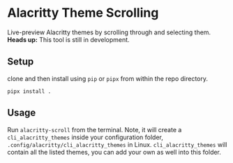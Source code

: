 # Alacritty Theme Scrolling

Live-preview Alacritty themes by scrolling through and selecting them.
**Heads up:** This tool is still in development.

## Setup
clone and then install using `pip` or `pipx` from within the repo directory.
```console 
pipx install .
```

## Usage
Run `alacritty-scroll` from the terminal. Note, it will create a `cli_alacritty_themes` inside your configuration folder, `.config/alacritty/cli_alacritty_themes` in Linux. `cli_alacritty_themes` will contain all the listed themes, you can add your own as well into this folder.

